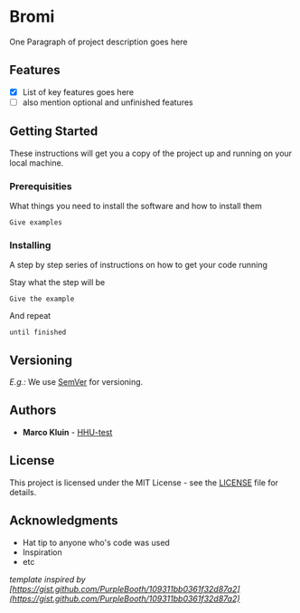 # Bromi 

One Paragraph of project description goes here

## Features ##

- [x] List of key features goes here
- [ ] also mention optional and unfinished features

## Getting Started

These instructions will get you a copy of the project up and running on your local machine.

### Prerequisities

What things you need to install the software and how to install them

```
Give examples
```

### Installing

A step by step series of instructions on how to get your code running

Stay what the step will be

```
Give the example
```

And repeat

```
until finished
```


## Versioning

*E.g.:* We use [SemVer](http://semver.org/) for versioning. 

## Authors

* **Marco Kluin** - [HHU-test](https://github.com/HHU-test)

## License

This project is licensed under the MIT License - see the [LICENSE](LICENSE) file for details.

## Acknowledgments

* Hat tip to anyone who's code was used
* Inspiration
* etc



*template inspired by [https://gist.github.com/PurpleBooth/109311bb0361f32d87a2](https://gist.github.com/PurpleBooth/109311bb0361f32d87a2)*